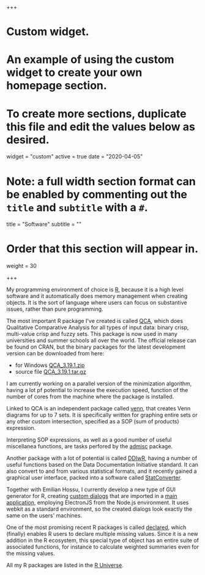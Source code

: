 +++
# Custom widget.
# An example of using the custom widget to create your own homepage section.
# To create more sections, duplicate this file and edit the values below as desired.
widget = "custom"
active = true
date = "2020-04-05"

# Note: a full width section format can be enabled by commenting out the `title` and `subtitle` with a `#`.
title = "Software"
subtitle = ""

# Order that this section will appear in.
weight = 30

+++

My programming environment of choice is [R](https://www.r-project.org), because it is a high level software and it automatically does memory management when creating objects. It is the sort of language where users can focus on substantive issues, rather than pure programming.

The most important R package I've created is called [QCA](https://cran.r-project.org/web/packages/QCA/index.html), which does Qualitative Comparative Analysis for all types of input data: binary crisp, multi-value crisp and fuzzy sets. This package is now used in many universities and summer schools all over the world. The official release can be found on CRAN, but the binary packages for the latest development version can be downloaded from here:

- for Windows [QCA_3.19.1.zip](https://dl.dropboxusercontent.com/s/c79a84qvd57ktv6/QCA_3.19.1.zip?dl=0)
- source file [QCA_3.19.1.tar.gz](https://dl.dropboxusercontent.com/s/0uqjre62cl89cl4/QCA_3.19.1.tar.gz?dl=0)

I am currently working on a parallel version of the minimization algorithm, having a lot pf potential to increase the execution speed, function of the number of cores from the machine where the package is installed.

Linked to QCA is an independent package called [venn](https://cran.r-project.org/web/packages/venn/index.html), that creates Venn diagrams for up to 7 sets. It is specifically written for graphing entire sets or any other custom intersection, specified as a SOP (sum of products) expression.

Interpreting SOP expressions, as well as a good number of useful miscellanea functions, are tasks perfored by the [admisc](https://cran.r-project.org/web/packages/admisc/index.html) package.

Another package with a lot of potential is called [DDIwR](https://cran.r-project.org/web/packages/DDIwR/index.html), having a number of useful functions based on the Data Documentation Initiative standard. It can also convert to and from various statistical formats, and it recently gained a graphical user interface, packed into a software called [StatConverter](https://roda.github.io/StatConverter/).

Together with Emilian Hossu, I currently develop a new type of GUI generator for R, creating [custom dialogs](https://github.com/roda/R-GUI-DialogCreator) that are imported in a [main application](https://github.com/roda/R-GUI-MainApp), employing ElectronJS from the Node.js environment. It uses webkit as a standard environment, so the created dialogs look exactly the same on the users' machines.

One of the most promising recent R packages is called [declared](https://cran.r-project.org/web/packages/declared/index.html), which (finally) enables R users to declare multiple missing values. Since it is a new addition in the R ecosystem, this special type of object has an entire suite of associated functions, for instance to calculate weighted summaries even for the missing values.

All my R packages are listed in the [R Universe](https://dusadrian.r-universe.dev/ui#packages).
